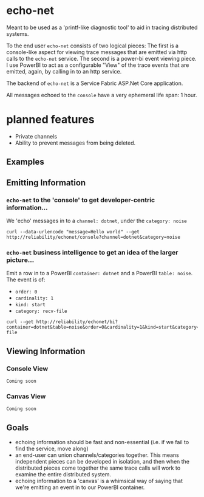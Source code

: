 # echo-net
Meant to be used as a 'printf-like diagnostic tool' to aid in tracing distributed systems.

To the end user `echo-net` consists of two logical pieces: The first is a console-like aspect for viewing trace messages that are emitted via http calls to the `echo-net` service. The second is a power-bi event viewing piece. I use PowerBI to act as a configurable "View" of the trace events that are emitted, again, by calling in to an http service. 

The backend of `echo-net` is a Service Fabric ASP.Net Core application.

All messages echoed to the `console` have a very ephemeral life span: 1 hour. 

# planned features
- Private channels
- Ability to prevent messages from being deleted.

## Examples
## Emitting Information
### `echo-net` to the 'console' to get developer-centric information...
We 'echo' messages in to a `channel: dotnet`, under the `category: noise`

```
curl --data-urlencode "message=Hello world" --get http://reliability/echonet/console?channel=dotnet&category=noise
```

### `echo-net` business intelligence to get an idea of the larger picture...

Emit a row in to a PowerBI `container: dotnet` and a PowerBI `table: noise`.
The event is of:
- `order: 0` 
- `cardinality: 1`
- `kind: start`
- `category: recv-file`
```
curl --get http://reliability/echonet/bi?container=dotnet&table=noise&order=0&cardinality=1&kind=start&category=recv-file
```
## Viewing Information
### Console View
`Coming soon`
### Canvas View
`Coming soon`

## Goals
- echoing information should be fast and non-essential (i.e. if we fail to find the service, move along)
- an end-user can union channels/categories together. This means independent pieces can be developed in isolation, and then
when the distributed pieces come together the same trace calls will work to examine the entire distributed system.
- echoing information to a 'canvas' is a whimsical way of saying that we're emitting an event in to our PowerBI container.
